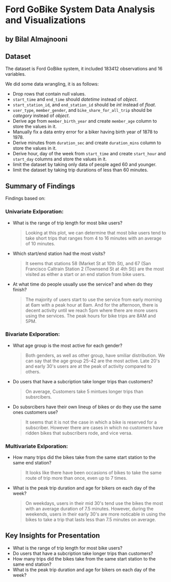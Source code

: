 # Ford GoBike System Data Analysis and Visualizations
## by Bilal Almajnooni


## Dataset

The dataset is Ford GoBike system, it included 183412 observations and 16 variables. 

We did some data wrangling, it is as follows:
- Drop rows that contain null values.
- `start_time` and `end_time` should *datetime* instead of *object*.
- `start_station_id`, and `end_station_id` should be *int* instead of *float*.
- `user_type`, `member_gender`, and `bike_share_for_all_trip` should be *category* instead of *object*.
- Derive age from `member_birth_year` and create `member_age` column to store the values in it.
- Manually fix a data entry error for a biker having birth year of 1878 to 1978.
- Derive minutes from `duration_sec` and create `duration_mins` column to store the values in it.
- Derive hour, day of the week from `start_time` and create `start_hour` and `start_day` columns and store the values in it.
- limit the dataset by taking only data of people aged 60 and younger.
- limit the dataset by taking trip durations of less than 60 minutes.


## Summary of Findings

Findings based on:

### Univariate Exlporation:

- What is the range of trip length for most bike users?
    >Looking at this plot, we can determine that most bike users tend to take short trips that ranges from 4 to 16 minutes with an average of 10 minutes.
- Which start/end station had the most visits?
    >It seems that stations 58 (Market St at 10th St), and 67 (San Francisco Caltrain Station 2  (Townsend St at 4th St)) are the most visited as either a start or an end station from bike users.
- At what time do people usually use the service? and when do they finish?
    >The majority of users start to use the service from early morning at 6am with a peak hour at 8am. And for the afternoon, there is decent activity until we reach 5pm where there are more users using the services.
The peak hours for bike trips are 8AM and 5PM.

### Bivariate Exlporation:

- What age group is the most active for each gender?
    >Both genders, as well as other group, have smiliar distribution. We can say that the age group 25-42 are the most active. Late 20's and early 30's users are at the peak of activity compared to others.
- Do users that have a subcription take longer trips than customers?
    >On average, Customers take 5 mintues longer trips than subsrcibers.
- Do subsrcibers have their own lineup of bikes or do they use the same ones customers use?
    >It seems that it is not the case in which a bike is reserved for a subscriber. However there are cases in which no customers have ridden bikes that subscribers rode, and vice versa.

### Multivariate Exlporation:

- How many trips did the bikes take from the same start station to the same end station?
    >It looks like there have been occasions of bikes to take the same route of trip more than once, even up to 7 times.
- What is the peak trip duration and age for bikers on each day of the week?
    >On weekdays, users in their mid 30's tend use the bikes the most with an average duration of 7.5 minutes. However, during the weekends, users in their early 30's are more noticable in using the bikes to take a trip that lasts less than 7.5 minutes on average.


## Key Insights for Presentation

- What is the range of trip length for most bike users?
- Do users that have a subcription take longer trips than customers?
- How many trips did the bikes take from the same start station to the same end station?
- What is the peak trip duration and age for bikers on each day of the week?